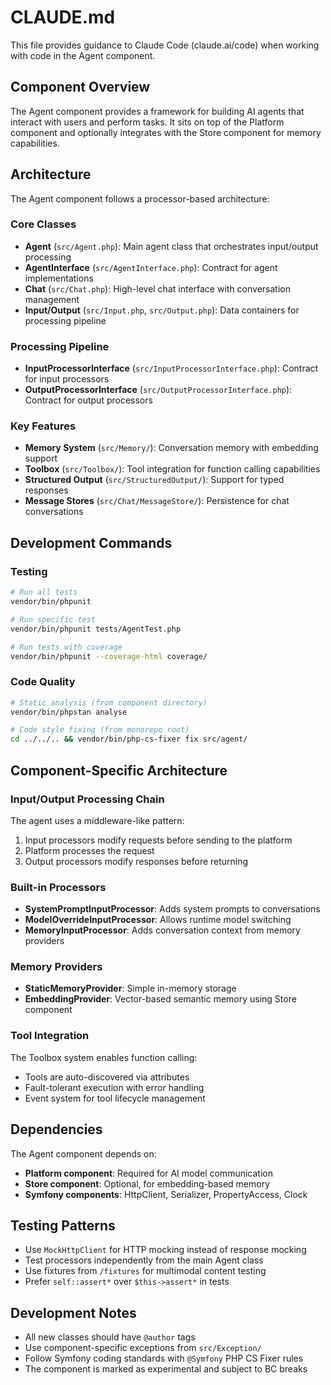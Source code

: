 # CLAUDE.md

This file provides guidance to Claude Code (claude.ai/code) when working with code in the Agent component.

## Component Overview

The Agent component provides a framework for building AI agents that interact with users and perform tasks. It sits on top of the Platform component and optionally integrates with the Store component for memory capabilities.

## Architecture

The Agent component follows a processor-based architecture:

### Core Classes
- **Agent** (`src/Agent.php`): Main agent class that orchestrates input/output processing
- **AgentInterface** (`src/AgentInterface.php`): Contract for agent implementations
- **Chat** (`src/Chat.php`): High-level chat interface with conversation management
- **Input/Output** (`src/Input.php`, `src/Output.php`): Data containers for processing pipeline

### Processing Pipeline
- **InputProcessorInterface** (`src/InputProcessorInterface.php`): Contract for input processors
- **OutputProcessorInterface** (`src/OutputProcessorInterface.php`): Contract for output processors

### Key Features
- **Memory System** (`src/Memory/`): Conversation memory with embedding support
- **Toolbox** (`src/Toolbox/`): Tool integration for function calling capabilities
- **Structured Output** (`src/StructuredOutput/`): Support for typed responses
- **Message Stores** (`src/Chat/MessageStore/`): Persistence for chat conversations

## Development Commands

### Testing
```bash
# Run all tests
vendor/bin/phpunit

# Run specific test
vendor/bin/phpunit tests/AgentTest.php

# Run tests with coverage
vendor/bin/phpunit --coverage-html coverage/
```

### Code Quality
```bash
# Static analysis (from component directory)
vendor/bin/phpstan analyse

# Code style fixing (from monorepo root)
cd ../../.. && vendor/bin/php-cs-fixer fix src/agent/
```

## Component-Specific Architecture

### Input/Output Processing Chain
The agent uses a middleware-like pattern:
1. Input processors modify requests before sending to the platform
2. Platform processes the request  
3. Output processors modify responses before returning

### Built-in Processors
- **SystemPromptInputProcessor**: Adds system prompts to conversations
- **ModelOverrideInputProcessor**: Allows runtime model switching
- **MemoryInputProcessor**: Adds conversation context from memory providers

### Memory Providers
- **StaticMemoryProvider**: Simple in-memory storage
- **EmbeddingProvider**: Vector-based semantic memory using Store component

### Tool Integration
The Toolbox system enables function calling:
- Tools are auto-discovered via attributes
- Fault-tolerant execution with error handling
- Event system for tool lifecycle management

## Dependencies

The Agent component depends on:
- **Platform component**: Required for AI model communication
- **Store component**: Optional, for embedding-based memory
- **Symfony components**: HttpClient, Serializer, PropertyAccess, Clock

## Testing Patterns

- Use `MockHttpClient` for HTTP mocking instead of response mocking
- Test processors independently from the main Agent class
- Use fixtures from `/fixtures` for multimodal content testing
- Prefer `self::assert*` over `$this->assert*` in tests

## Development Notes

- All new classes should have `@author` tags
- Use component-specific exceptions from `src/Exception/`
- Follow Symfony coding standards with `@Symfony` PHP CS Fixer rules
- The component is marked as experimental and subject to BC breaks